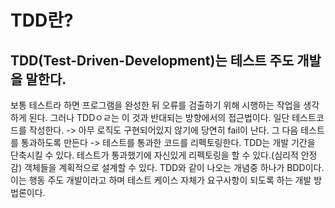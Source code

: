 # TDD란?
## TDD(Test-Driven-Development)는 테스트 주도 개발을 말한다.
보통 테스트라 하면 프로그램을 완성한 뒤 오류를 검출하기 위해 시행하는 작업을 생각하게 된다.
그러나 TDDㅇㄹ는 이 것과 반대되는 방향에서의 접근법이다. 일단 테스트코드를 작성한다. -> 아무 로직도 구현되어있지 않기에 당연히 fail이 난다. 그 다음 테스트를 통과하도록 만든다 -> 테스트를 통과한 코드를 리펙토링한다.
TDD는 개발 기간을 단축시킬 수 있다.
테스트가 통과했기에 자신있게 리펙토링을 할 수 있다.(심리적 안정감)
객체들을 계획적으로 설계할 수 있다.
TDD와 같이 나오는 개념중 하나가 BDD이다. 이는 행동 주도 개발이라고 하며 테스트 케이스 자체가 요구사항이 되도록 하는 개발 방법론이다.
